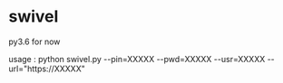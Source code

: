 # swivel

py3.6 for now 

usage : 
       python swivel.py --pin=XXXXX --pwd=XXXXX --usr=XXXXX --url="https://XXXXX"
